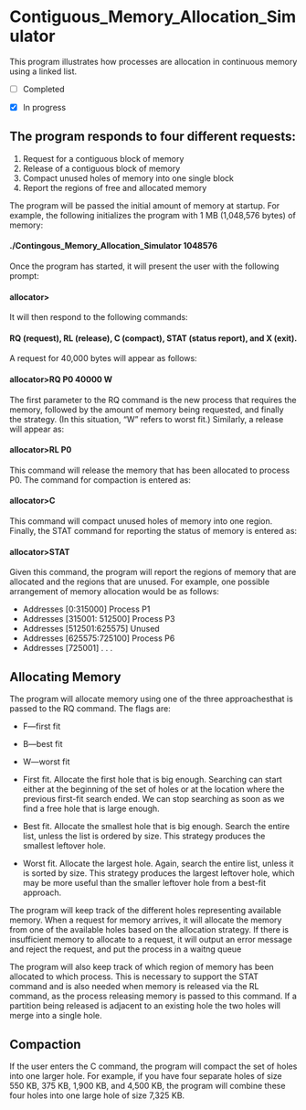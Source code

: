# Contiguous_Memory_Allocation_Simulator
This program illustrates how processes are allocation in continuous memory using a linked list.

- [ ] Completed
- [x] In progress


## The program responds to four different requests:
  1. Request for a contiguous block of memory
  2. Release of a contiguous block of memory
  3. Compact unused holes of memory into one single block
  4. Report the regions of free and allocated memory
  
The program will be passed the initial amount of memory at startup. For example, the following initializes the program with 1 MB (1,048,576 bytes) of memory:
#### ./Contingous_Memory_Allocation_Simulator 1048576

Once the program has started, it will present the user with the following prompt:
#### allocator>

It will then respond to the following commands: 
#### RQ (request), RL (release), C (compact), STAT (status report), and X (exit).
 
A request for 40,000 bytes will appear as follows:
#### allocator>RQ P0 40000 W
The first parameter to the RQ command is the new process that requires the memory, followed by the amount of memory being requested, and finally the strategy. (In this situation, “W” refers to worst fit.)
Similarly, a release will appear as:
#### allocator>RL P0
This command will release the memory that has been allocated to process P0.
The command for compaction is entered as:
#### allocator>C
This command will compact unused holes of memory into one region.
Finally, the STAT command for reporting the status of memory is entered as:
#### allocator>STAT
Given this command, the program will report the regions of memory that are allocated and the regions that are unused. For example, one possible arrangement of memory allocation would be as follows:


* Addresses [0:315000] Process P1
* Addresses [315001: 512500] Process P3
* Addresses [512501:625575] Unused
* Addresses [625575:725100] Process P6
* Addresses [725001] . . .


## Allocating Memory
The program will allocate memory using one of the three approachesthat is passed to the RQ command. The flags are:
* F—first fit
* B—best fit
* W—worst fit

* First fit. Allocate the first hole that is big enough. Searching can start either at the beginning of the set of holes or at the location where the previous first-fit search ended. We can stop searching as soon as we find a free hole that is large enough.
 
* Best fit. Allocate the smallest hole that is big enough. Search the entire list, unless the list is ordered by size. This strategy produces the smallest leftover hole.
 
* Worst fit. Allocate the largest hole. Again, search the entire list, unless it is sorted by size. 
This strategy produces the largest leftover hole, which may be more useful
than the smaller leftover hole from a best-fit approach.

The program will keep track of the different holes representing available memory. When a request for memory arrives, it will allocate the memory from one of the available holes based on the allocation strategy. If there is insufficient memory to allocate to a request, it will output an error message and reject the request, and put the process in a waitng queue

The program will also keep track of which region of memory has been allocated to which process. This is necessary to support the STAT command and is also needed when memory is released via the RL command, as the process releasing memory is passed to this command. If a partition being released is adjacent to an existing hole the two holes will merge into a single hole.

## Compaction
If the user enters the C command, the program will compact the set of holes into one larger hole. For example, if you have four separate holes of size 550 KB, 375 KB, 1,900 KB, and 4,500 KB, the program will combine these four holes into one large hole of size 7,325 KB.
